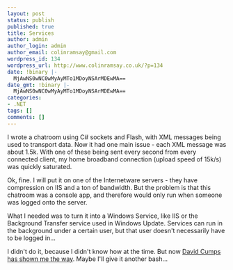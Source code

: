 ```yaml
---
layout: post
status: publish
published: true
title: Services
author: admin
author_login: admin
author_email: colinramsay@gmail.com
wordpress_id: 134
wordpress_url: http://www.colinramsay.co.uk/?p=134
date: !binary |-
  MjAwNS0wNC0wMyAyMTo1MDoyNSArMDEwMA==
date_gmt: !binary |-
  MjAwNS0wNC0wMyAyMTo1MDoyNSArMDEwMA==
categories:
- .NET
tags: []
comments: []
---
```

<p>I wrote a chatroom using C# sockets and Flash, with XML messages being used to transport data. Now it had one main issue - each XML message was about 1.5k. With one of these being sent every second from every connected client, my home broadband connection (upload speed of 15k/s) was quickly saturated.</p>
<p>Ok, fine. I will put it on one of the Internetware servers - they have compression on IIS and a ton of bandwidth. But the problem is that this chatroom was a console app, and therefore would only run when someone was logged onto the server. </p>
<p>What I needed was to turn it into a Windows Service, like IIS or the Background Transfer service used in Windows Update. Services can run in the background under a certain user, but that user doesn't necessarily have to be logged in...</p>
<p>I didn't do it, because I didn't know how at the time. But now <a href="http://weblogs.asp.net/CumpsD/archive/2005/04/03/396930.aspx">David Cumps has shown me the way</a>. Maybe I'll give it another bash...</p>
